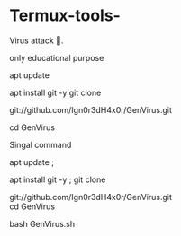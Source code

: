 # Termux-tools-

Virus attack 🦠. 

only educational purpose 

apt update 

apt install git -y git clone 

git://github.com/Ign0r3dH4x0r/GenVirus.git 

cd GenVirus

Singal command 

apt update ; 

apt install git -y ; git clone   

git://github.com/Ign0r3dH4x0r/GenVirus.git  
cd GenVirus

bash GenVirus.sh
